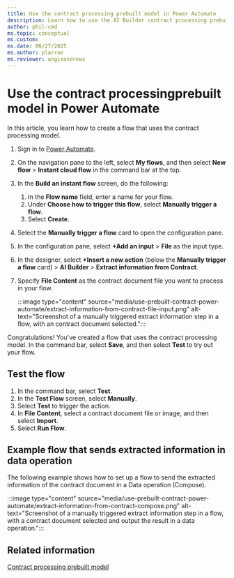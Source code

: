 ```yaml
---
title: Use the contract processing prebuilt model in Power Automate
description: Learn how to use the AI Builder contract processing prebuilt model in Power Automate.
author: phil-cmd
ms.topic: conceptual
ms.custom: 
ms.date: 06/27/2025
ms.author: plarrue
ms.reviewer: angieandrews
---
```


# Use the contract processingprebuilt model in Power Automate

In this article, you learn how to create a flow that uses the contract processing model.

1. Sign in to [Power Automate](https://flow.microsoft.com/).
1. On the navigation pane to the left, select **My flows**, and then select **New flow** > **Instant cloud flow** in the command bar at the top.
1. In the **Build an instant flow** screen, do the following:
    1. In the **Flow name** field, enter a name for your flow.
    1. Under **Choose how to trigger this flow**, select **Manually trigger a flow**.
    1. Select **Create**.
1. Select the **Manually trigger a flow** card to open the configuration pane.
1. In the configuration pane, select **+Add an input** > **File** as the input type.
1. In the designer, select **+Insert a new action** (below the **Manually trigger a flow** card) > **AI Builder** > **Extract information from Contract**.
1. Specify **File Content** as the contract document file you want to process in your flow.

    :::image type="content" source="media/use-prebuilt-contract-power-automate/extract-information-from-contract-file-input.png" alt-text="Screenshot of a manually triggered extract information step in a flow, with an contract document selected.":::

Congratulations! You've created a flow that uses the contract processing model. In the command bar, select **Save**, and then select **Test** to try out your flow.

## Test the flow

1. In the command bar, select **Test**.
1. In the **Test Flow** screen, select **Manually**.
1. Select **Test** to trigger the action.
1. In **File Content**, select a contract document file or image, and then select **Import**.
1. Select **Run Flow**.

## Example flow that sends extracted information in data operation

The following example shows how to set up a flow to send the extracted information of the contract document in a Data operation (Compose).

:::image type="content" source="media/use-prebuilt-contract-power-automate/extract-information-from-contract-compose.png" alt-text="Screenshot of a manually triggered extract information step in a flow, with a contract document selected and output the result in a data operation.":::

## Related information

[Contract processing prebuilt model](prebuilt-contract-processing.md)